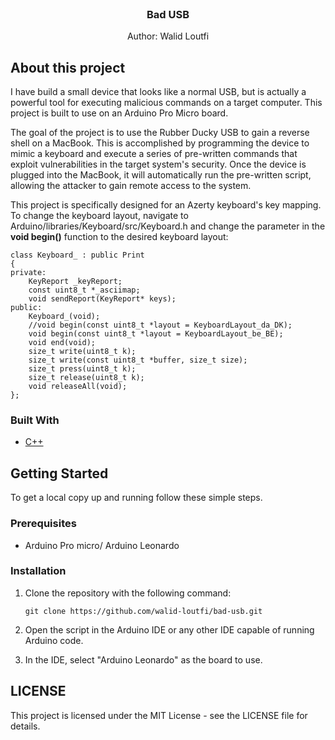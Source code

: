 <br />
<div align="center">
<h3 align="center">Bad USB</h3>
<p>Author: Walid Loutfi</p>
</div>

<!-- ABOUT THE PROJECT -->

## About this project
I have build a small device that looks like a normal USB, but is actually a powerful tool for executing malicious commands on a target computer. This project is built to use on an Arduino Pro Micro board.

The goal of the project is to use the Rubber Ducky USB to gain a reverse shell on a MacBook. This is accomplished by programming the device to mimic a keyboard and execute a series of pre-written commands that exploit vulnerabilities in the target system's security. Once the device is plugged into the MacBook, it will automatically run the pre-written script, allowing the attacker to gain remote access to the system. 

This project is specifically designed for an Azerty keyboard's key mapping. To change the keyboard layout, navigate to Arduino/libraries/Keyboard/src/Keyboard.h and change the parameter in the **void begin()** function to the desired keyboard layout:
```console
class Keyboard_ : public Print
{
private:
    KeyReport _keyReport;
    const uint8_t *_asciimap;
    void sendReport(KeyReport* keys);
public:
    Keyboard_(void);
    //void begin(const uint8_t *layout = KeyboardLayout_da_DK);
    void begin(const uint8_t *layout = KeyboardLayout_be_BE);
    void end(void);
    size_t write(uint8_t k);
    size_t write(const uint8_t *buffer, size_t size);
    size_t press(uint8_t k);
    size_t release(uint8_t k);
    void releaseAll(void);
};
```

### Built With
* [C++](https://en.cppreference.com/w/)

<!-- GETTING STARTED -->
## Getting Started

To get a local copy up and running follow these simple steps.

### Prerequisites
* Arduino Pro micro/ Arduino Leonardo

### Installation
1. Clone the repository with the following command:
   ```console
   git clone https://github.com/walid-loutfi/bad-usb.git
   ```
   
2. Open the script in the Arduino IDE or any other IDE capable of running Arduino code.

3. In the IDE, select "Arduino Leonardo" as the board to use.

<!-- LICENSE -->
## LICENSE
This project is licensed under the MIT License - see the LICENSE file for details.